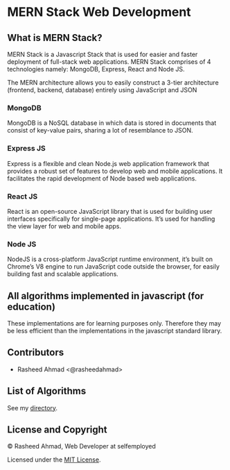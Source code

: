 # MERN Stack Web Development 

## What is MERN Stack?
MERN Stack is a Javascript Stack that is used for easier
and faster deployment of full-stack web applications. 
MERN Stack comprises of 4 technologies namely:
MongoDB, Express, React and Node JS.

The MERN architecture allows you to easily construct a
3-tier architecture (frontend, backend, database)
entirely using JavaScript and JSON

### MongoDB
MongoDB is a NoSQL database in which data is stored
in documents that consist of key-value pairs, sharing
a lot of resemblance to JSON.

### Express JS
Express is a flexible and clean Node.js web application
framework that provides a robust set of features to
develop web and mobile applications. It facilitates the
rapid development of Node based web applications.

### React JS
React is an open-source JavaScript library that is
used for building user interfaces specifically for
single-page applications. It’s used for handling the
view layer for web and mobile apps.

### Node JS
NodeJS is a cross-platform JavaScript runtime
environment, it’s built on Chrome’s V8 engine to run
JavaScript code outside the browser, for easily
building fast and scalable applications.

## All algorithms implemented in javascript (for education)
These implementations are for learning purposes only. Therefore they may be less efficient than the implementations in the javascript standard library.

## Contributors
- Rasheed Ahmad <@rasheedahmad>

## List of Algorithms
See my [directory](DIRECTORY.md).

## License and Copyright
&copy; Rasheed Ahmad, Web Developer at selfemployed

Licensed under the [MIT License](LICENSE).
